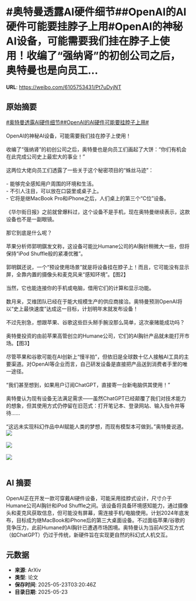# #奥特曼透露AI硬件细节##OpenAI的AI硬件可能要挂脖子上用#OpenAI的神秘AI设备，可能需要我们挂在脖子上使用！收编了“强纳肾”的初创公司之后，奥特曼也是向员工...

**URL**: https://weibo.com/6105753431/Pt7uDyjNT

## 原始摘要

<a href="https://m.weibo.cn/search?containerid=231522type%3D1%26t%3D10%26q%3D%23%E5%A5%A5%E7%89%B9%E6%9B%BC%E9%80%8F%E9%9C%B2AI%E7%A1%AC%E4%BB%B6%E7%BB%86%E8%8A%82%23&amp;extparam=%23%E5%A5%A5%E7%89%B9%E6%9B%BC%E9%80%8F%E9%9C%B2AI%E7%A1%AC%E4%BB%B6%E7%BB%86%E8%8A%82%23" data-hide=""><span class="surl-text">#奥特曼透露AI硬件细节#</span></a><a href="https://m.weibo.cn/search?containerid=231522type%3D1%26t%3D10%26q%3D%23OpenAI%E7%9A%84AI%E7%A1%AC%E4%BB%B6%E5%8F%AF%E8%83%BD%E8%A6%81%E6%8C%82%E8%84%96%E5%AD%90%E4%B8%8A%E7%94%A8%23&amp;extparam=%23OpenAI%E7%9A%84AI%E7%A1%AC%E4%BB%B6%E5%8F%AF%E8%83%BD%E8%A6%81%E6%8C%82%E8%84%96%E5%AD%90%E4%B8%8A%E7%94%A8%23" data-hide=""><span class="surl-text">#OpenAI的AI硬件可能要挂脖子上用#</span></a><br><br>OpenAI的神秘AI设备，可能需要我们挂在脖子上使用！<br><br>收编了“强纳肾”的初创公司之后，奥特曼也是向员工们画起了大饼：“你们有机会在此完成公司史上最宏大的事业！”<br><br>这两位大佬向员工们透露了一些关于这个秘密项目的“蛛丝马迹”：<br><br>- 能够完全感知用户周围的环境和生活。<br>- 不引人注目，可以放在口袋里或桌子上。<br>- 它将是继MacBook Pro和iPhone之后，人们桌上的第三个“C位”设备。<br><br>《华尔街日报》之前就曾爆料过，这个设备不是手机，现在奥特曼继续表示，这款设备也不是一副眼镜。<br><br>那它到底是什么呢？<br><br>苹果分析师郭明錤发文称，这设备可能比Humane公司的AI胸针稍微大一些，但将保持“iPod Shuffle般的紧凑优雅”。<br><br>郭明錤还说，一个“预设使用场景”就是将设备挂在脖子上！而且，它可能没有显示屏，全靠内置的摄像头和麦克风来“感知环境”。【图2】<br><br>当然，它也能连接你的手机或电脑，借用它们的计算和显示功能。<br><br>数月来，艾维团队已经在于能大规模生产的供应商接洽。奥特曼预测OpenAI将以“史上最快速度”达成这一目标，计划明年末就发布设备！<br><br>不过先别急，想跟苹果、谷歌这些巨头掰手腕没那么简单，这次豪赌能成功吗？<br><br>奥特曼投资的由前苹果高管创立的Humane公司，它们的AI胸针产品就未能打开市场。【图3】<br><br>尽管苹果和谷歌可能在AI创新上“慢半拍”，但依旧是全球数十亿人接触AI工具的主要渠道。对OpenAI等企业而言，自己研发设备是直接把产品送到消费者手里的唯一途径。<br><br>“我们甚至想到，如果用户订阅ChatGPT，直接寄一台新电脑供其使用！”<br><br>奥特曼认为现有设备无法满足需求——虽然ChatGPT已经颠覆了我们对技术能力的想象，但其使用方式仍停留在旧范式：打开笔记本、登录网站、输入指令并等待……<br><br>“这远未实现科幻作品中AI赋能人类的梦想，而现有模型本可做到。”奥特曼说道。<img style="" src="https://tvax3.sinaimg.cn/large/006Fd7o3gy1i1p6v4hyghj318g0ng4lk.jpg" referrerpolicy="no-referrer"><br><br><img style="" src="https://tvax1.sinaimg.cn/large/006Fd7o3gy1i1p6v62kz3j30t20vyqki.jpg" referrerpolicy="no-referrer"><br><br><img style="" src="https://tvax1.sinaimg.cn/large/006Fd7o3gy1i1p6v9kh3jj31600rttm9.jpg" referrerpolicy="no-referrer"><br><br>

## AI 摘要

OpenAI正在开发一款可穿戴AI硬件设备，可能采用挂脖式设计，尺寸介于Humane公司AI胸针和iPod Shuffle之间。该设备将具备环境感知能力，通过摄像头和麦克风获取信息，但可能没有屏幕，需连接手机/电脑使用。计划2024年底发布，目标成为继MacBook和iPhone后的第三大桌面设备。不过面临苹果/谷歌的竞争压力，此前Humane的AI胸针已遭遇市场困境。奥特曼认为当前AI交互方式（如ChatGPT）仍过于传统，新硬件旨在实现更自然的科幻式人机交互。

## 元数据

- **来源**: ArXiv
- **类型**: 论文
- **保存时间**: 2025-05-23T03:20:46Z
- **目录日期**: 2025-05-23
